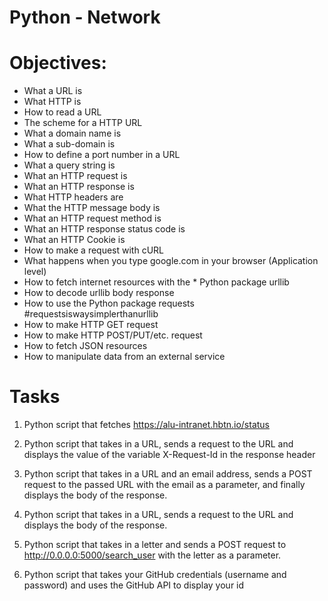 # Python - Network

# Objectives:

 * What a URL is
 * What HTTP is
 * How to read a URL
 * The scheme for a HTTP URL
 * What a domain name is
 * What a sub-domain is
 * How to define a port number in a URL
 * What a query string is
 * What an HTTP request is
 * What an HTTP response is
 * What HTTP headers are
 * What the HTTP message body is
 * What an HTTP request method is
 * What an HTTP response status code is
 * What an HTTP Cookie is
 * How to make a request with cURL
 * What happens when you type google.com in your browser (Application level)
 * How to fetch internet resources with the  * Python package urllib
 * How to decode urllib body response
 * How to use the Python package requests #requestsiswaysimplerthanurllib
 * How to make HTTP GET request
 * How to make HTTP POST/PUT/etc. request
 * How to fetch JSON resources
 * How to manipulate data from an external service

# Tasks

1. Python script that fetches https://alu-intranet.hbtn.io/status

2. Python script that takes in a URL, sends a request to the URL and displays the value of the variable X-Request-Id in the response header

3. Python script that takes in a URL and an email address, sends a POST request to the passed URL with the email as a parameter, and finally displays the body of the response.

4. Python script that takes in a URL, sends a request to the URL and displays the body of the response.

5. Python script that takes in a letter and sends a POST request to http://0.0.0.0:5000/search_user with the letter as a parameter.

6. Python script that takes your GitHub credentials (username and password) and uses the GitHub API to display your id
